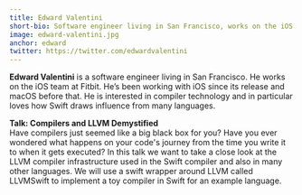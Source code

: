 ```yaml
---
title: Edward Valentini
short-bio: Software engineer living in San Francisco, works on the iOS team at Fitbit
image: edward-valentini.jpg
anchor: edward
twitter: https://twitter.com/edwardvalentini
---
```


**Edward Valentini** is a software engineer living in San Francisco. He works on the iOS team at Fitbit.
He’s been working with iOS since its release and macOS before that. He is interested
in compiler technology and in particular loves how Swift draws influence from many languages.

**Talk: Compilers and LLVM Demystified**  
Have compilers just seemed like a big black box for you?  Have you ever wondered what happens on your code's journey from the time you write it to when it gets executed?
In this talk we want to take a close look at the LLVM compiler infrastructure used in the Swift compiler and also in many other languages.  We will use a swift wrapper
around LLVM called LLVMSwift to implement a toy compiler in Swift for an example language.
